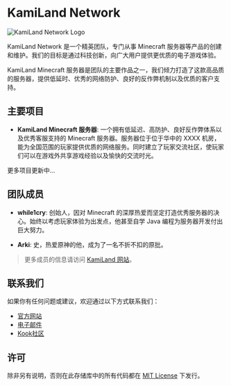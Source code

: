 # KamiLand Network

![KamiLand Network Logo](https://www.kamiland.net/wp-content/uploads/2024/02/KamiLand_Purple.png)

KamiLand Network 是一个精英团队，专门从事 Minecraft 服务器等产品的创建和维护。我们的目标是通过科技创新，向广大用户提供更优质的电子游戏体验。

KamiLand Minecraft 服务器是团队的主要作品之一，我们倾力打造了这款高品质的服务器，提供低延时、优秀的网络防护、良好的反作弊机制以及优质的客户支持。

## 主要项目

- **KamiLand Minecraft 服务器**: 一个拥有低延迟、高防护、良好反作弊体系以及优秀客服支持的 Minecraft 服务器。服务器位于位于华中的 XXXX 机房，能为全国范围的玩家提供优质的网络服务。同时建立了玩家交流社区，使玩家们可以在游戏外共享游戏经验以及愉快的交流时光。

更多项目更新中...

## 团队成员

- **while1cry**: 创始人，因对 Minecraft 的深厚热爱而坚定打造优秀服务器的决心。始终以考虑玩家体验为出发点，他甚至自学 Java 编程为服务器开发付出巨大努力。

- **Arki**: 史，热爱原神的他，成为了一名不折不扣的原批。

> 更多成员的信息请访问 [KamiLand 网站](https://www.kamiland.net)。

## 联系我们

如果你有任何问题或建议，欢迎通过以下方式联系我们：

- [官方网站](https://www.kamiland.net)
- [电子邮件](mailto:admin@kamiland.net)
- [Kook社区](https://kook.top/tbf1or)

## 许可

除非另有说明，否则在此存储库中的所有代码都在 [MIT License](LICENSE) 下发行。
